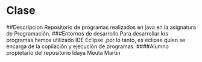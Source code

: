 # Clase
##Descripcion
Repositorio de programas realizados en java en la asignatura de Programación.
###Entornos de desarrollo
Para desarrollar los programas hemos utilizado IDE Eclipse ,por lo tanto,
es eclipse quien se encarga de la copilación y ejecución de programas.
####Alumno propietario del repositorio
Idaya Mouta Martin
